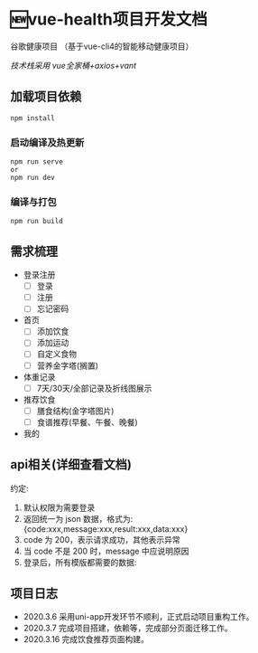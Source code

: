 # :new:vue-health项目开发文档
谷歌健康项目 （基于vue-cli4的智能移动健康项目）

*技术栈采用 vue全家桶+axios+vant*

## 加载项目依赖
```
npm install
```

### 启动编译及热更新
```
npm run serve
or
npm run dev
```

### 编译与打包
```
npm run build
```
## 需求梳理

+ 登录注册
	- [ ] 登录
	- [ ] 注册
	- [ ] 忘记密码
+ 首页
	- [ ] 添加饮食
	- [ ] 添加运动
	- [ ] 自定义食物
	- [ ] 营养金字塔(搁置)
+ 体重记录
	- [ ] 7天/30天/全部记录及折线图展示
+ 推荐饮食
	- [ ] 膳食结构(金字塔图片)
	- [ ] 食谱推荐(早餐、午餐、晚餐)
+ 我的

## api相关(详细查看文档)

约定:

1. 默认权限为需要登录
2. 返回统一为 json 数据，格式为:{code:xxx,message:xxx,result:xxx,data:xxx}
3. code 为 200，表示请求成功，其他表示异常
4. 当 code 不是 200 时，message 中应说明原因
5. 登录后，所有模版都需要的数据:

## 项目日志

+ 2020.3.6 采用uni-app开发环节不顺利，正式启动项目重构工作。
+ 2020.3.7 完成项目搭建，依赖等，完成部分页面迁移工作。
+ 2020.3.16 完成饮食推荐页面构建。